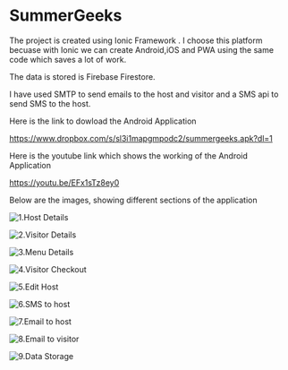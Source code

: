 # SummerGeeks
The project is created using Ionic Framework . I choose this platform becuase with Ionic we can create Android,iOS and PWA using the same code which saves a lot of work.

The data is stored is Firebase Firestore.

I have used SMTP to send emails to the host and visitor and a SMS api to send SMS to the host.

Here is the link to dowload the Android Application

https://www.dropbox.com/s/sl3i1mapgmpodc2/summergeeks.apk?dl=1

Here is the youtube link which shows the working of the Android Application

https://youtu.be/EFx1sTz8ey0

Below are the images, showing different sections of the application



![1.Host Details](http://mazaakiya.com/wp/wp-content/uploads/2019/11/Screenshot_20191125-143836022-e1574672975938.jpg)


![2.Visitor Details](http://mazaakiya.com/wp/wp-content/uploads/2019/11/Screenshot_20191125-115637153-e1574672832831.jpg)


![3.Menu Details](http://mazaakiya.com/wp/wp-content/uploads/2019/11/Screenshot_20191125-115656732-e1574673054369.jpg)


![4.Visitor Checkout](http://mazaakiya.com/wp/wp-content/uploads/2019/11/Screenshot_20191125-115703367-e1574673034826.jpg)


![5.Edit Host](http://mazaakiya.com/wp/wp-content/uploads/2019/11/Screenshot_20191125-120355406-e1574673154463.jpg)


![6.SMS to host](http://mazaakiya.com/wp/wp-content/uploads/2019/11/Screenshot_20191125-115802366-e1574673216365.jpg)


![7.Email to host](http://mazaakiya.com/wp/wp-content/uploads/2019/11/Screenshot_20191125-115832576-e1574673258432.jpg)


![8.Email to visitor](http://mazaakiya.com/wp/wp-content/uploads/2019/11/Screenshot_20191125-142234643-e1574673299531.jpg)


![9.Data Storage](http://mazaakiya.com/wp/wp-content/uploads/2019/11/Screenshot-3-e1574673364234.png)

